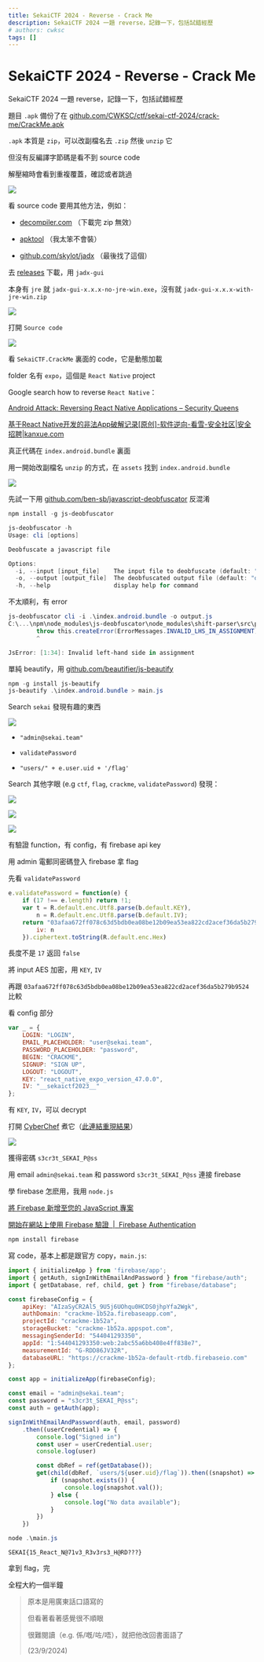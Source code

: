 ```yaml
---
title: SekaiCTF 2024 - Reverse - Crack Me
description: SekaiCTF 2024 一題 reverse，記錄一下，包括試錯經歷  
# authors: cwksc
tags: []
---
```


# SekaiCTF 2024 - Reverse - Crack Me

SekaiCTF 2024 一題 reverse，記錄一下，包括試錯經歷 

題目 `.apk` 備份了在 [github.com/CWKSC/ctf/sekai-ctf-2024/crack-me/CrackMe.apk](https://github.com/CWKSC/ctf/blob/main/sekai-ctf-2024/crack-me/CrackMe.apk)

`.apk` 本質是 `zip`，可以改副檔名去 `.zip` 然後 `unzip` 它

但沒有反編譯字節碼是看不到 source code

解壓縮時會看到重複覆蓋，確認或者跳過

<!-- truncate -->

![](./2024-08-27-sekai-ctf-2024-reverse-crack-me/init-vscode-structure.jpg)

看 source code 要用其他方法，例如：

- [decompiler.com](https://www.decompiler.com/) （下載完 zip 無效）

- [apktool](https://apktool.org/) （我太笨不會裝）

- [github.com/skylot/jadx](https://github.com/skylot/jadx) （最後找了這個）

去 [releases](https://github.com/skylot/jadx/releases) 下載，用 `jadx-gui`

本身有 `jre` 就 `jadx-gui-x.x.x-no-jre-win.exe`，沒有就 `jadx-gui-x.x.x-with-jre-win.zip`

![](./2024-08-27-sekai-ctf-2024-reverse-crack-me/jadx-gui-init.jpg)

打開 `Source code`

![](./2024-08-27-sekai-ctf-2024-reverse-crack-me/jadx-gui-source-code.jpg)

看 `SekaiCTF.CrackMe` 裏面的 code，它是動態加載

folder 名有 `expo`，這個是 `React Native` project

Google search how to reverse `React Native`：

[Android Attack: Reversing React Native Applications – Security Queens](https://securityqueens.co.uk/android-attack-reversing-react-native-applications/)

[基于React Native开发的非法App破解记录[原创]-软件逆向-看雪-安全社区|安全招聘|kanxue.com](https://bbs.kanxue.com/thread-275942.htm)

真正代碼在 `index.android.bundle` 裏面

用一開始改副檔名 `unzip` 的方式，在 `assets` 找到 `index.android.bundle`

![](./2024-08-27-sekai-ctf-2024-reverse-crack-me/vscode-index-android-bundle.jpg)

先試一下用 [github.com/ben-sb/javascript-deobfuscator](https://github.com/ben-sb/javascript-deobfuscator) 反混淆

```powershell
npm install -g js-deobfuscator
```

```powershell
js-deobfuscator -h
Usage: cli [options]

Deobfuscate a javascript file

Options:
  -i, --input [input_file]    The input file to deobfuscate (default: "input/source.js")
  -o, --output [output_file]  The deobfuscated output file (default: "output/output.js")
  -h, --help                  display help for command
```

不太順利，有 error

```powershell
js-deobfuscator cli -i .\index.android.bundle -o output.js
C:\...\npm\node_modules\js-deobfuscator\node_modules\shift-parser\src\parser.js:1186
        throw this.createError(ErrorMessages.INVALID_LHS_IN_ASSIGNMENT);
        ^

JsError: [1:34]: Invalid left-hand side in assignment
```

單純 beautify，用 [github.com/beautifier/js-beautify](https://github.com/beautifier/js-beautify)

```powershell
npm -g install js-beautify
js-beautify .\index.android.bundle > main.js
```

Search `sekai` 發現有趣的東西

![](./2024-08-27-sekai-ctf-2024-reverse-crack-me/vscode-search-sekai-first.jpg)

- `"admin@sekai.team"`

- `validatePassword`

- `"users/" + e.user.uid + '/flag'`

Search 其他字眼 (e.g `ctf`, `flag`, `crackme`, `validatePassword`) 發現：

![](./2024-08-27-sekai-ctf-2024-reverse-crack-me/vscode-search-validate-password.jpg)

![](./2024-08-27-sekai-ctf-2024-reverse-crack-me/vscode-search-config.jpg)

![](./2024-08-27-sekai-ctf-2024-reverse-crack-me/vscode-search-firebase-api.jpg)

有驗證 function，有 config，有 firebase api key

用 admin 電郵同密碼登入 firebase 拿 flag

先看 `validatePassword` 

```js
e.validatePassword = function(e) {
    if (17 !== e.length) return !1;
    var t = R.default.enc.Utf8.parse(b.default.KEY),
        n = R.default.enc.Utf8.parse(b.default.IV);
    return "03afaa672ff078c63d5bdb0ea08be12b09ea53ea822cd2acef36da5b279b9524" === R.default.AES.encrypt(e, t, {
        iv: n
    }).ciphertext.toString(R.default.enc.Hex)
```

長度不是 `17` 返回 `false`

將 input AES 加密，用 `KEY`, `IV` 

再跟 `03afaa672ff078c63d5bdb0ea08be12b09ea53ea822cd2acef36da5b279b9524` 比較

看 config 部分

```js
var _ = {
    LOGIN: "LOGIN",
    EMAIL_PLACEHOLDER: "user@sekai.team",
    PASSWORD_PLACEHOLDER: "password",
    BEGIN: "CRACKME",
    SIGNUP: "SIGN UP",
    LOGOUT: "LOGOUT",
    KEY: "react_native_expo_version_47.0.0",
    IV: "__sekaictf2023__"
};
```

有 `KEY`, `IV`，可以 decrypt

打開 [CyberChef](https://gchq.github.io/CyberChef/) 煮它（[此連結重現結果](https://gchq.github.io/CyberChef/#recipe=AES_Decrypt(%7B'option':'UTF8','string':'react_native_expo_version_47.0.0'%7D,%7B'option':'UTF8','string':'__sekaictf2023__'%7D,'CBC','Hex','Raw',%7B'option':'Hex','string':''%7D,%7B'option':'Hex','string':''%7D)&input=MDNhZmFhNjcyZmYwNzhjNjNkNWJkYjBlYTA4YmUxMmIwOWVhNTNlYTgyMmNkMmFjZWYzNmRhNWIyNzliOTUyNA)）

![](./2024-08-27-sekai-ctf-2024-reverse-crack-me/chef-aes-get-password.jpg)

獲得密碼 `s3cr3t_SEKAI_P@ss`

用 email `admin@sekai.team` 和 password `s3cr3t_SEKAI_P@ss` 連接 firebase

學 firebase 怎麽用，我用 `node.js`

[將 Firebase 新增至您的 JavaScript 專案](https://firebase.google.com/docs/web/setup?hl=zh-tw)

[開始在網站上使用 Firebase 驗證  |  Firebase Authentication](https://firebase.google.com/docs/auth/web/start?hl=zh-tw#sign_in_existing_users)

```powershell
npm install firebase
```

寫 code，基本上都是跟官方 copy，`main.js`: 

```js
import { initializeApp } from 'firebase/app';
import { getAuth, signInWithEmailAndPassword } from "firebase/auth";
import { getDatabase, ref, child, get } from "firebase/database";

const firebaseConfig = {
    apiKey: "AIzaSyCR2Al5_9U5j6UOhqu0HCDS0jhpYfa2Wgk",
    authDomain: "crackme-1b52a.firebaseapp.com",
    projectId: "crackme-1b52a",
    storageBucket: "crackme-1b52a.appspot.com",
    messagingSenderId: "544041293350",
    appId: "1:544041293350:web:2abc55a6bb408e4ff838e7",
    measurementId: "G-RDD86JV32R",
    databaseURL: "https://crackme-1b52a-default-rtdb.firebaseio.com"
};

const app = initializeApp(firebaseConfig);

const email = "admin@sekai.team";
const password = "s3cr3t_SEKAI_P@ss";
const auth = getAuth(app);

signInWithEmailAndPassword(auth, email, password)
    .then((userCredential) => {
        console.log("Signed in")
        const user = userCredential.user;
        console.log(user)

        const dbRef = ref(getDatabase());
        get(child(dbRef, `users/${user.uid}/flag`)).then((snapshot) => {
            if (snapshot.exists()) {
                console.log(snapshot.val());
            } else {
                console.log("No data available");
            }
        })
    })
```

```powershell
node .\main.js
```

```
SEKAI{15_React_N@71v3_R3v3rs3_H@RD???}
```

拿到 flag，完

全程大約一個半鐘

> 原本是用廣東話口語寫的
>
> 但看著看著感覺很不順眼
> 
> 很難閱讀（e.g. 係/嘅/咗/唔），就把他改回書面語了
> 
> (23/9/2024)

